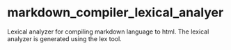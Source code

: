 # markdown_compiler_lexical_analyer
Lexical analyzer for compiling markdown language to html. The lexical analyzer is generated using the lex tool.
